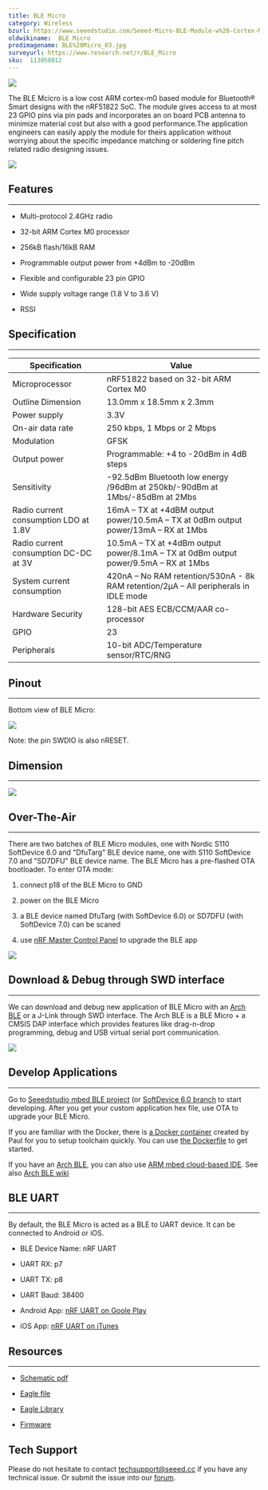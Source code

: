 ```yaml
---
title: BLE Micro
category: Wireless
bzurl: https://www.seeedstudio.com/Seeed-Micro-BLE-Module-w%26-Cortex-M0-Based-nRF51822-SoC-p-1975.html
oldwikiname:  BLE Micro
prodimagename: BLE%20Micro_03.jpg
surveyurl: https://www.research.net/r/BLE_Micro
sku:  113050012
---
```

![](https://github.com/SeeedDocument/BLE_Micro/raw/master/img/BLE%20Micro_03.jpg)

The BLE Mcicro is a low cost ARM cortex-m0 based module for Bluetooth® Smart designs with the nRF51822 SoC. The module gives access to at most 23 GPIO pins via pin pads and incorporates an on board PCB antenna to minimize material cost but also with a good performance.The application engineers can easily apply the module for theirs application without worrying about the specific impedance matching or soldering fine pitch related radio designing issues.

[![](https://github.com/SeeedDocument/Seeed-WiKi/raw/master/docs/images/300px-Get_One_Now_Banner-ragular.png)](https://www.seeedstudio.com/Seeed-Micro-BLE-Module-w%26-Cortex-M0-Based-nRF51822-SoC-p-1975.html)

## Features
---
*   Multi-protocol 2.4GHz radio

*   32-bit ARM Cortex M0 processor

*   256kB flash/16kB RAM

*   Programmable output power from +4dBm to -20dBm

*   Flexible and configurable 23 pin GPIO

*   Wide supply voltage range (1.8 V to 3.6 V)

*   RSSI


## Specification
---
Specification|Value
--|--
Microprocessor|nRF51822 based on 32-bit ARM Cortex M0
Outline Dimension|13.0mm x 18.5mm x 2.3mm
Power supply|3.3V
On-air data rate|250 kbps, 1 Mbps or 2 Mbps
Modulation|GFSK
Output power|Programmable: +4 to -20dBm in 4dB steps
Sensitivity|-92.5dBm Bluetooth low energy /96dBm at 250kb/-90dBm at 1Mbs/-85dBm at 2Mbs
Radio current consumption LDO at 1.8V|16mA – TX at +4dBM output power/10.5mA – TX at 0dBm output power/13mA – RX at 1Mbs
Radio current consumption DC-DC at 3V|10.5mA – TX at +4dBm output power/8.1mA – TX at 0dBm output power/9.5mA – RX at 1Mbs
System current consumption|420nA – No RAM retention/530nA - 8k RAM retention/2μA – All peripherals in IDLE mode
Hardware Security|128-bit AES ECB/CCM/AAR co-processor
GPIO|23
Peripherals|10-bit ADC/Temperature sensor/RTC/RNG

## Pinout
---

Bottom view of BLE Micro:

![](https://github.com/SeeedDocument/BLE_Micro/raw/master/img/BLE_Micro_Pinout.png)

Note: the pin SWDIO is also nRESET.


## Dimension
---

![](https://github.com/SeeedDocument/BLE_Micro/raw/master/img/BLE_Micro_Dimension.jpeg)

## Over-The-Air
---
There are two batches of BLE Micro modules, one with Nordic S110 SoftDevice 6.0 and "DfuTarg" BLE device name, one with S110 SoftDevice 7.0 and "SD7DFU" BLE device name.
The BLE Micro has a pre-flashed OTA bootloader. To enter OTA mode:

1.  connect p18 of the BLE Micro to GND

2.  power on the BLE Micro

3.  a BLE device named DfuTarg (with SoftDevice 6.0) or SD7DFU (with SoftDevice 7.0) can be scaned

4.  use [nRF Master Control Panel](https://play.google.com/store/apps/details?id=no.nordicsemi.android.mcp) to upgrade the BLE app

![](https://github.com/SeeedDocument/BLE_Micro/raw/master/img/Ota-ui.png)

## Download &amp; Debug through SWD interface
---
We can download and debug new application of BLE Micro with an [Arch BLE](http://www.seeedstudio.com/depot/Arch-BLE-p-1998.html) or a J-Link through SWD interface. The Arch BLE is a BLE Micro + a CMSIS DAP interface which provides features like drag-n-drop programming, debug and USB virtual serial port communication.

![](https://github.com/SeeedDocument/BLE_Micro/raw/master/img/Using_arch_ble_to_flash_ble_micro.png)

## Develop Applications
---
Go to [Seeedstudio mbed BLE project](https://github.com/Seeed-Studio/mbed_ble) (or [SoftDevice 6.0 branch](https://github.com/Seeed-Studio/mbed_ble/tree/softdevice_v6) to start developing. After you get your custom application hex file, use OTA to upgrade your BLE Micro.

If you are familiar with the Docker, there is [a Docker container](https://registry.hub.docker.com/u/skyplabs/ble-micro/) created by Paul for you to setup toolchain quickly. You can use [the Dockerfile](https://github.com/SkypLabs/ble_micro_dockerfile) to get started.

If you have an [Arch BLE](http://www.seeedstudio.com/depot/Arch-BLE-p-1998.html), you can also use [ARM mbed cloud-based IDE](https://developer.mbed.org/compiler/). See also [Arch BLE wiki](/Arch_BLE)

## BLE UART
---
By default, the BLE Micro is acted as a BLE to UART device. It can be connected to Android or iOS.

*   BLE Device Name: nRF UART

*   UART RX: p7

*   UART TX: p8

*   UART Baud: 38400

*   Android App: [nRF UART on Goole Play](https://play.google.com/store/apps/details?id=com.nordicsemi.nrfUARTv2&amp;hl=en)

*   iOS App: [nRF UART on iTunes](https://itunes.apple.com/us/app/nrf-uart/id614594903?mt=8)

## Resources
---
*   [Schematic pdf](https://github.com/SeeedDocument/BLE_Micro/raw/master/res/BLE_Micro.pdf)

*   [Eagle file](https://github.com/SeeedDocument/BLE_Micro/raw/master/res/BLE_Micro_v1.0.zip)

*   [Eagle Library](https://github.com/SeeedDocument/BLE_Micro/raw/master/res/BLE_Micro_Eagle_Library.zip)

*   [Firmware](https://github.com/SeeedDocument/BLE_Micro/raw/master/res/Ble_micro_firmware.zip)

## Tech Support
Please do not hesitate to contact [techsupport@seeed.cc](techsupport@seeed.cc) if you have any technical issue. Or submit the issue into our [forum](http://seeedstudio.com/forum/). 
